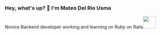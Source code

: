 ### Hey, what's up? 👋 I'm Mateo Del Rio Usma 
Novice Backend developer working and learning on Ruby on Rails<img src="https://w7.pngwing.com/pngs/779/338/png-transparent-ruby-on-rails-the-ruby-programming-language-computer-programming-ruby-angle-computer-programming-ruby.png" width="40">
<!--
**atlmetal/atlmetal** is a ✨ _special_ ✨ repository because its `README.md` (this file) appears on your GitHub profile.

Here are some ideas to get you started:

- 🔭 I’m currently working on ...
- 🌱 I’m currently learning ...
- 👯 I’m looking to collaborate on ...
- 🤔 I’m looking for help with ...
- 💬 Ask me about ...
- 📫 How to reach me: ...
- 😄 Pronouns: ...
- ⚡ Fun fact: ...
-->
